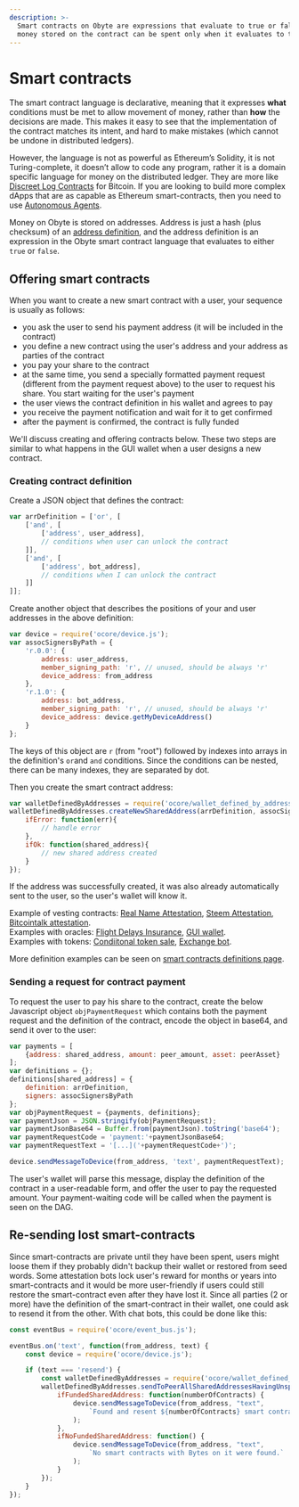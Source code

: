 ```yaml
---
description: >-
  Smart contracts on Obyte are expressions that evaluate to true or false, the
  money stored on the contract can be spent only when it evaluates to true.
---
```


# Smart contracts

The smart contract language is declarative, meaning that it expresses **what** conditions must be met to allow movement of money, rather than **how** the decisions are made. This makes it easy to see that the implementation of the contract matches its intent, and hard to make mistakes (which cannot be undone in distributed ledgers).

However, the language is not as powerful as Ethereum’s Solidity, it is not Turing-complete, it doesn’t allow to code any program, rather it is a domain specific language for money on the distributed ledger. They are more like [Discreet Log Contracts](https://adiabat.github.io/dlc.pdf) for Bitcoin. If you are looking to build more complex dApps that are as capable as Ethereum smart-contracts, then you need to use [Autonomous Agents](../autonomous-agents/).

Money on Obyte is stored on addresses. Address is just a hash (plus checksum) of an [address definition](reference.md), and the address definition is an expression in the Obyte smart contract language that evaluates to either `true` or `false`.

## Offering smart contracts

When you want to create a new smart contract with a user, your sequence is usually as follows:

* you ask the user to send his payment address (it will be included in the contract)
* you define a new contract using the user's address and your address as parties of the contract
* you pay your share to the contract
* at the same time, you send a specially formatted payment request (different from the payment request above) to the user to request his share. You start waiting for the user's payment
* the user views the contract definition in his wallet and agrees to pay
* you receive the payment notification and wait for it to get confirmed
* after the payment is confirmed, the contract is fully funded

We'll discuss creating and offering contracts below. These two steps are similar to what happens in the GUI wallet when a user designs a new contract.

### Creating contract definition

Create a JSON object that defines the contract:

```javascript
var arrDefinition = ['or', [
    ['and', [
        ['address', user_address],
        // conditions when user can unlock the contract
    ]],
    ['and', [
        ['address', bot_address],
        // conditions when I can unlock the contract
    ]]
]];
```

Create another object that describes the positions of your and user addresses in the above definition:

```javascript
var device = require('ocore/device.js');
var assocSignersByPath = {
    'r.0.0': {
        address: user_address,
        member_signing_path: 'r', // unused, should be always 'r'
        device_address: from_address
    },
    'r.1.0': {
        address: bot_address,
        member_signing_path: 'r', // unused, should be always 'r'
        device_address: device.getMyDeviceAddress()
    }
};
```

The keys of this object are `r` (from "root") followed by indexes into arrays in the definition's `or`and `and` conditions. Since the conditions can be nested, there can be many indexes, they are separated by dot.

Then you create the smart contract address:

```javascript
var walletDefinedByAddresses = require('ocore/wallet_defined_by_addresses.js');
walletDefinedByAddresses.createNewSharedAddress(arrDefinition, assocSignersByPath, {
    ifError: function(err){
        // handle error
    },
    ifOk: function(shared_address){
        // new shared address created
    }
});
```

If the address was successfully created, it was also already automatically sent to the user, so the user's wallet will know it.

Example of vesting contracts: [Real Name Attestation](https://github.com/byteball/real-name-attestation/blob/master/modules/contract.js), [Steem Attestation](https://github.com/byteball/steem-attestation/blob/master/modules/contract.js), [Bitcointalk attestation](https://github.com/byteball/bitcointalk-attestation/blob/master/modules/contract.js).\
Examples with oracles: [Flight Delays Insurance](https://github.com/byteball/flight-delays-insurance/blob/master/offerContract.js), [GUI wallet](https://github.com/byteball/obyte-gui-wallet/blob/master/src/js/controllers/correspondentDevice.js).\
Examples with tokens: [Condiitonal token sale](https://github.com/byteball/conditional-token-sale/blob/master/offerContractReversePayment.js), [Exchange bot](https://github.com/byteball/obyte-exchange/blob/master/book.js).

More definition examples can be seen on [smart contracts definitions page](reference.md).

### Sending a request for contract payment

To request the user to pay his share to the contract, create the below Javascript object `objPaymentRequest` which contains both the payment request and the definition of the contract, encode the object in base64, and send it over to the user:

```javascript
var payments = [
    {address: shared_address, amount: peer_amount, asset: peerAsset}
];
var definitions = {};
definitions[shared_address] = {
    definition: arrDefinition,
    signers: assocSignersByPath
};
var objPaymentRequest = {payments, definitions};
var paymentJson = JSON.stringify(objPaymentRequest);
var paymentJsonBase64 = Buffer.from(paymentJson).toString('base64');
var paymentRequestCode = 'payment:'+paymentJsonBase64;
var paymentRequestText = '[...]('+paymentRequestCode+')';

device.sendMessageToDevice(from_address, 'text', paymentRequestText);
```

The user's wallet will parse this message, display the definition of the contract in a user-readable form, and offer the user to pay the requested amount. Your payment-waiting code will be called when the payment is seen on the DAG.

## Re-sending lost smart-contracts

Since smart-contracts are private until they have been spent, users might loose them if they probably didn't backup their wallet or restored from seed words. Some attestation bots lock user's reward for months or years into smart-contracts and it would be more user-friendly if users could still restore the smart-contract even after they have lost it. Since all parties (2 or more) have the definition of the smart-contract in their wallet, one could ask to resend it from the other. With chat bots, this could be done like this:

```javascript
const eventBus = require('ocore/event_bus.js');

eventBus.on('text', function(from_address, text) {
	const device = require('ocore/device.js');

	if (text === 'resend') {
		const walletDefinedByAddresses = require('ocore/wallet_defined_by_addresses');
		walletDefinedByAddresses.sendToPeerAllSharedAddressesHavingUnspentOutputs(from_address, 'base', {
			ifFundedSharedAddress: function(numberOfContracts) {
				device.sendMessageToDevice(from_address, "text",
					`Found and resent ${numberOfContracts} smart contracts that have Bytes on them to your wallet.`
				);
			},
			ifNoFundedSharedAddress: function() {
				device.sendMessageToDevice(from_address, "text",
					`No smart contracts with Bytes on it were found.`
				);
			}
		});
	}
});
```
